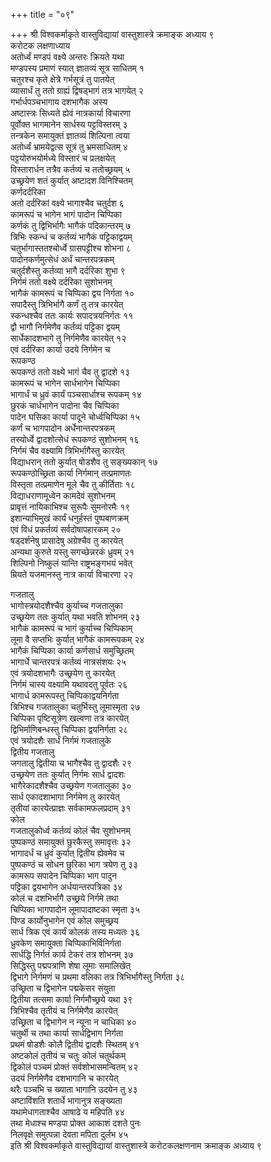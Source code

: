 +++
title = "०९"

+++
श्री विश्वकर्माकृते वास्तुविद्यायां वास्तुशास्त्रे क्रमाङ्क अध्याय ९  
करोटक लक्षणाध्याय  
अतोर्ध्वं मण्डपं वक्ष्ये अन्तरः क्रियते यथा  
मण्डपस्य प्रमाणं स्यात् ज्ञातव्यं सूत्र साधितम् १  
चतुरश्च कृते क्षेत्रे गर्भसूत्रं तु पातयेत्  
व्यासार्धं तु ततो ग्राह्यं द्विषड्भागं तत्र भागयेत् २  
गर्भार्धपञ्चभागाय दशभागैक अस्य  
अष्टास्त्रः सिध्यते ह्येवं नात्रकार्या विचारणा  
पूर्वोक्त भागमानेन सार्धस्य पट्टविस्तरम् ३  
तन्त्रकेन समायुक्तं ज्ञातव्यं शिल्पिना त्वया  
अतोर्ध्वं भ्रामयेद्वत्स सूत्रं तु भ्रमसाधितम् ४  
पट्टयोरुभयोर्मध्ये विस्तारं च प्रलक्षयेत्  
विस्तारार्धन तत्रैव कर्तव्यं च ततोच्छ्रयम् ५  
उच्छ्रयेण शतं कुर्यात् अष्टादश विनिश्चितम्  
कर्णदर्दरिका  
अतो दर्दरिकां वक्ष्ये भागाश्चैव चतुर्दश ६  
कामरूपं च भागेन भागं पादोन चिप्पिका  
कर्णकं तु द्विभिर्भागैः भागैकं पदिकान्तरम् ७  
त्रिभिः स्कन्धं च कर्तव्यं भागैकं पट्टिकाद्वयम्  
चतुर्भागास्ततश्चोर्ध्वे ग्रासपट्टीश्च शोभना ८  
पादोनकर्णमुत्सेधं अर्धं चान्तरपत्रकम्  
चतुर्दशैस्तु कर्तव्या भागै दर्दरिका शुभा ९  
निर्गमं ततो वक्ष्ये दर्दरिका सुशोभनम्  
भागैकं कामरूपं च चिप्पिका द्वय निर्गता १०  
सपादैस्तु त्रिभिर्भागै कर्णं तु तत्र कारयेत्  
स्कन्धश्चैव ततः कार्यः सपादत्रयनिर्गतः ११  
द्वौ भागौ निर्गमेणैव कर्तव्यं पट्टिका द्वयम्  
सार्धेकादशभागे तु निर्गमेणैव कारयेत् १२  
एवं दर्दरिका कार्या उदये निर्गमेन च  
रूपकण्ठ  
रूपकण्ठं ततो वक्ष्ये भागं चैव तु द्वादशे १३  
कामरूपं च भागेन सार्धभागेन चिप्पिका  
भागार्धं च ध्रुवं कार्यं पञ्चसार्धाश्च रूपकम् १४  
छुरकं चार्धभागेन पादोना चैव चिप्पिका  
पादेन घसिका कार्या पादूने चोर्ध्वचिप्पिका १५  
कर्णं च भागपादोन अर्धेनान्तरपत्रकम्  
तस्योर्ध्वे द्वादशोत्सेधं रूपकण्ठं सुशोभनम् १६  
निर्गमं चैव वक्ष्यामि त्रिभिर्भागैस्तु कारयेत्  
विद्याधरान् ततो कुर्यात् षोडशैव तु सङ्ख्यकान् १७  
रूपकण्ठोच्छ्रिता कार्या निर्गमान् तत्प्रमाणतः  
विस्तृता तत्प्रमाणेन मूले चैव तु कीर्तिताः १८  
विद्याधराणामूध्वेन कामदेवं सुशोभनम्  
प्रावृत्तं नायिकाभिश्च सुरूपैः सुमनोरमैः १९  
इशान्याभिमुखं कार्यं धनुर्हस्तं पुष्पबाणक्रम्  
एवं विधं प्रकर्तव्यं सर्वदोषापहारकम् २०  
षड्दर्शनेषु प्रासादेषु अग्रेश्चैव तु कारयेत्  
अन्यथा कुरुते यस्तु सगच्छेन्नरकं ध्रुवम् २१  
शिल्पिनो निष्कुलं यान्ति राष्ट्रभङ्गभयं भवेत्  
म्रियते यजमानस्तु नात्र कार्या विचारणा २२  
   
गजतालु  
भागोस्त्रयोदशैश्चैव कुर्याच्च गजतालुका  
उच्छ्रयेण ततः कुर्यात् यथा भवति शोभनम् २३  
भागैकं कामरूपं च भागं कुर्याच्च चिप्पिकाम्  
लूमा वै सप्तभिः कुर्यात् भागैकं कामरूपकम् २४  
भागैकं चिप्पिका कार्या कर्णसार्ध समुच्छ्रितम्  
भागार्धे चान्तरपत्रं कर्तव्यं नात्रसंशयः २५  
एवं त्रयोदशभागैः उच्छ्रयेण तु कारयेत्  
निर्गमं चास्य वक्ष्यामि यथावदतु पूर्वतः २६  
भागार्ध कामरूपस्तु चिप्पिकाद्वयनिर्गता  
त्रिभिश्च गजतालुका चतुर्भिस्तु लूमास्मृता २७  
चिप्पिका पृष्टिसूत्रेण खल्वणा तत्र कारयेत्  
द्विभिर्माणिबन्धस्तु चिप्पिका द्वयनिर्गता २८  
एवं त्रयोदशैः सार्धं निर्गमं गजतालुके  
द्वितीय गजतालु  
जगतालु द्वितीया च भागैश्चैव तु द्वादशैः २९  
उच्छ्रयेण ततः कुर्यात् निर्गमः सार्ध द्वादशः  
भागैरेकादशैश्चैव उच्छ्रयेण गजतालुका ३०  
सार्ध एकादशाभागा निर्गमेण तु कारयेत्  
तृतीयां कारयेत्प्राज्ञः सर्वकामफलप्रदाम् ३१  
कोल  
गजतालुकोर्ध्व कर्तव्यं कोलं चैव सुशोभनम्  
पुष्पकण्ठं समायुक्तं छुरकैस्तु समावृत्तः ३२  
भागादर्धं च ध्रुवं कुर्यात् द्वितीय ह्येवमेव च  
पुष्पकण्ठं च सोधन छुरिका भाग त्रयेण तु ३३  
कामरूप सपादेन चिप्पिका भाग पादुन  
पट्टिका द्वयभागेन अर्धयान्तरपत्रिका ३४  
कोलं च दशभिर्भागै उच्छ्रये निर्गमे तथा  
चिप्पिका भागपादोन लूमापादाष्टका स्मृता ३५  
पिण्ड कार्योनुभागेन एवं कोल समुच्छ्रय  
सार्ध त्रिक एवं कार्यं कोलकं तस्य मध्यतः ३६  
ध्रुवकेण समायुक्ता चिप्पिकाभिर्विनिर्गता  
सार्धद्धि निर्गतं कार्य टेकरं तत्र शोभनम् ३७  
सिद्धिस्तु पद्मपत्राणि शेषा लूमाः समालिखेत्  
द्विभागे निर्गमणं च प्रथमा वलिका तत्र त्रिभिर्भागैस्तु निर्गता ३८  
उच्छ्रिता च द्विभागेन पद्मकेसर संयुता  
द्वितीया तत्समा कार्या निर्गमौच्छ्रये यथा ३९  
त्रिभिश्चैव तृतीयं च निर्गमेणैव कारयेत्  
उच्छ्रिता च द्विभागेन न न्यूना न चाधिका ४०  
चतुर्थी च तथा कार्या सार्धद्विभाग निर्गता  
प्रथमं षोडशैः कोलै द्वितीयं द्वादशैः स्थितम् ४१  
अष्टकोलं तृतीयं च चतुः कोलं चतुर्थकम्  
द्विकोलं पञ्चमं प्रोक्तं सर्वशोभासमन्वितम् ४२  
उदयं निर्गमेणैव दशभागानि च कारयेत्  
थरैः पञ्चभि च ख्याता भागानि उदयेन तु ४३  
अष्टाविंशति शतार्धे भागानुत्र सङ्ख्यता  
यथामेधागताश्चैव आषाढे य महिपति ४४  
तथा मेधाश्च मण्डपा प्रोक्त आकाशं दशते पुनः  
निलवृक्षे समुत्पन्ना देवता मपिता दुर्लभ ४५  
इति श्री विश्वकर्माकृते वास्तुविद्यायां वास्तुशास्त्रे करोटकलक्षणनाम
क्रमाङ्क अध्याय ९  
   
